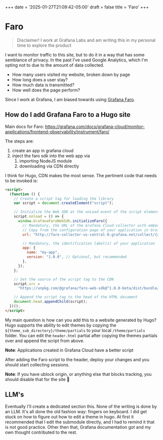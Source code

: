 +++
date = '2025-01-27T21:09:42-05:00'
draft = false
title = 'Faro'
+++

# Faro

> Disclaimer!
> I work at Grafana Labs and am writing this in my personal time to explore the product

I want to monitor traffic to this site, but to do it in a way that has some semblance of privacy.
In the past I've used Google Analytics, which I'm opting not to due to the amount of data collected.

- How many users visited my website, broken down by page
- How long does a user stay?
- How much data is transmitted?
- How well does the page perform?

Since I work at Grafana, I am biased towards using [Grafana Faro](https://grafana.com/oss/faro/).

## How do I add Grafana Faro to a Hugo site

Main docs for Faro:
https://grafana.com/docs/grafana-cloud/monitor-applications/frontend-observability/instrument/faro/

The steps are:

1. create an app in grafana cloud
2. inject the faro sdk into the web app via
   1. importing NodeJS module
   2. downloading via CDN directly

I think for Hugo, CDN makes the most sense. The pertinent code that needs to be invoked is:

```HTML
<script>
  (function () {
    // Create a script tag for loading the library
    var script = document.createElement("script");

    // Initialize the Web SDK at the onLoad event of the script element so it is called when the library is loaded.
    script.onload = () => {
      window.GrafanaFaroWebSdk.initializeFaro({
        // Mandatory, the URL of the Grafana Cloud collector with embedded application key.
        // Copy from the configuration page of your application in Grafana.
        url: "http://faro-collector-us-central-0.grafana.net/collect/{app-key}",

        // Mandatory, the identification label(s) of your application
        app: {
          name: "my-app",
          version: "1.0.0", // Optional, but recommended
        },
      });
    };

    // Set the source of the script tag to the CDN
    script.src =
      "https://unpkg.com/@grafana/faro-web-sdk@^1.0.0-beta/dist/bundle/faro-web-sdk.iife.js";

    // Append the script tag to the head of the HTML document
    document.head.appendChild(script);
  })();
</script>
```

My main question is how can you add this to a website generated by Hugo?
Hugo supports the ability to edit themes by copying the `${theme_sub_directory}/theme/partials` to your local `/theme/partials` folder.
You can edit the `header.html` partial after copying the themes partials over and append the script from above.

**Note**: Applications created in Grafana Cloud have a better script

After adding the Faro script to the header, deploy your changes and you should start collecting sessions.

**Note**: If you have ublock origin, or anything else that blocks tracking, you should disable that for the site :grimacing:

## LLM's

Eventually I'll create a dedicated section this.
None of the writing is done by an LLM.
It's all done the old fashion way: fingers on keyboard.
I did get stuck on how to figure out how to edit a theme in hugo.
At first it recommended that I edit the submodule directly, and I had to remind it that is not good practice.
Other then that, Grafana documentation got and my own thought contributed to the rest.
